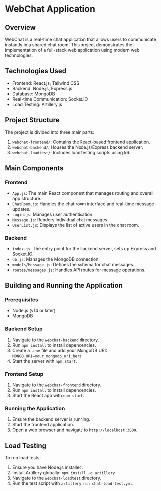 # WebChat Application

## Overview
WebChat is a real-time chat application that allows users to communicate instantly in a shared chat room. This project demonstrates the implementation of a full-stack web application using modern web technologies.

## Technologies Used
- Frontend: React.js, Tailwind CSS
- Backend: Node.js, Express.js
- Database: MongoDB
- Real-time Communication: Socket.IO
- Load Testing: Artillery.js

## Project Structure
The project is divided into three main parts:

1. `webchat-frontend/`: Contains the React-based frontend application.
2. `webchat-backend/`: Houses the Node.js/Express backend server.
3. `webchat-loadtest/`: Includes load testing scripts using k6.

## Main Components

### Frontend
- `App.js`: The main React component that manages routing and overall app structure.
- `ChatRoom.js`: Handles the chat room interface and real-time message updates.
- `Login.js`: Manages user authentication.
- `Message.js`: Renders individual chat messages.
- `UserList.js`: Displays the list of active users in the chat room.

### Backend
- `index.js`: The entry point for the backend server, sets up Express and Socket.IO.
- `db.js`: Manages the MongoDB connection.
- `models/Message.js`: Defines the schema for chat messages.
- `routes/messages.js`: Handles API routes for message operations.

## Building and Running the Application

### Prerequisites
- Node.js (v14 or later)
- MongoDB

### Backend Setup
1. Navigate to the `webchat-backend` directory.
2. Run `npm install` to install dependencies.
3. Create a `.env` file and add your MongoDB URI: `MONGO_URI=your_mongodb_uri_here`
4. Start the server with `npm start`.

### Frontend Setup
1. Navigate to the `webchat-frontend` directory.
2. Run `npm install` to install dependencies.
3. Start the React app with `npm start`.

### Running the Application
1. Ensure the backend server is running.
2. Start the frontend application.
3. Open a web browser and navigate to `http://localhost:3000`.

## Load Testing
To run load tests:
1. Ensure you have Node.js installed.
2. Install Artillery globally: `npm install -g artillery`
3. Navigate to the `webchat-loadtest` directory.
4. Run the test script with `artillery run chat-load-test.yml`.
